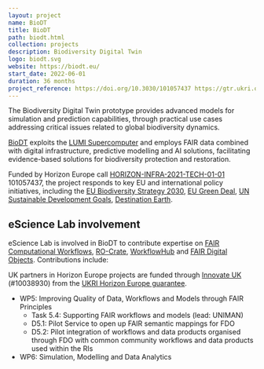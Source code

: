 ```yaml
---
layout: project
name: BioDT
title: BioDT
path: biodt.html
collection: projects
description: Biodiversity Digital Twin
logo: biodt.svg
website: https://biodt.eu/
start_date: 2022-06-01
duration: 36 months
project_reference: https://doi.org/10.3030/101057437 https://gtr.ukri.org/projects?ref=10038930
---
```


The Biodiversity Digital Twin prototype provides advanced models for simulation and prediction capabilities, through practical use cases addressing critical issues related to global biodiversity dynamics.

[BioDT](https://biodt.eu/) exploits the [LUMI Supercomputer](https://www.lumi-supercomputer.eu/) and employs FAIR data combined with digital infrastructure, predictive modelling and AI solutions, facilitating evidence-based solutions for biodiversity protection and restoration.

Funded by Horizon Europe call [HORIZON-INFRA-2021-TECH-01-01](https://ec.europa.eu/info/funding-tenders/opportunities/portal/screen/opportunities/topic-details/horizon-infra-2021-tech-01-01) 101057437, the project responds to key EU and international policy initiatives, including the [EU Biodiversity Strategy 2030](https://environment.ec.europa.eu/strategy/biodiversity-strategy-2030_en), [EU Green Deal](https://ec.europa.eu/info/strategy/priorities-2019-2024/european-green-deal_en), [UN Sustainable Development Goals](https://sdgs.un.org/goals), [Destination Earth](https://digital-strategy.ec.europa.eu/en/policies/destination-earth).

## eScience Lab involvement

eScience Lab is involved in BioDT to contribute expertise on [FAIR Computational Workflows](https://workflows.community/groups/fair/), [RO-Crate](https://w3id.org/ro/crate), [WorkflowHub](/products/workflowhub/) and [FAIR Digital Objects](https://fairdo.org/). Contributions include:

UK partners in Horizon Europe projects are funded through [Innovate UK](https://www.ukri.org/councils/innovate-uk/) (#10038930) from the [UKRI Horizon Europe guarantee](https://www.ukri.org/apply-for-funding/apply-for-horizon-europe-guarantee-funding/).

* WP5: Improving Quality of Data, Workflows and Models through FAIR Principles
  - Task 5.4: Supporting FAIR workflows and models (lead: UNIMAN)
  - D5.1: Pilot Service to open up FAIR semantic mappings for FDO 
  - D5.2: Pilot integration of workflows and data products organised through FDO with common community workflows and data products used within the RIs
* WP6: Simulation, Modelling and Data Analytics

